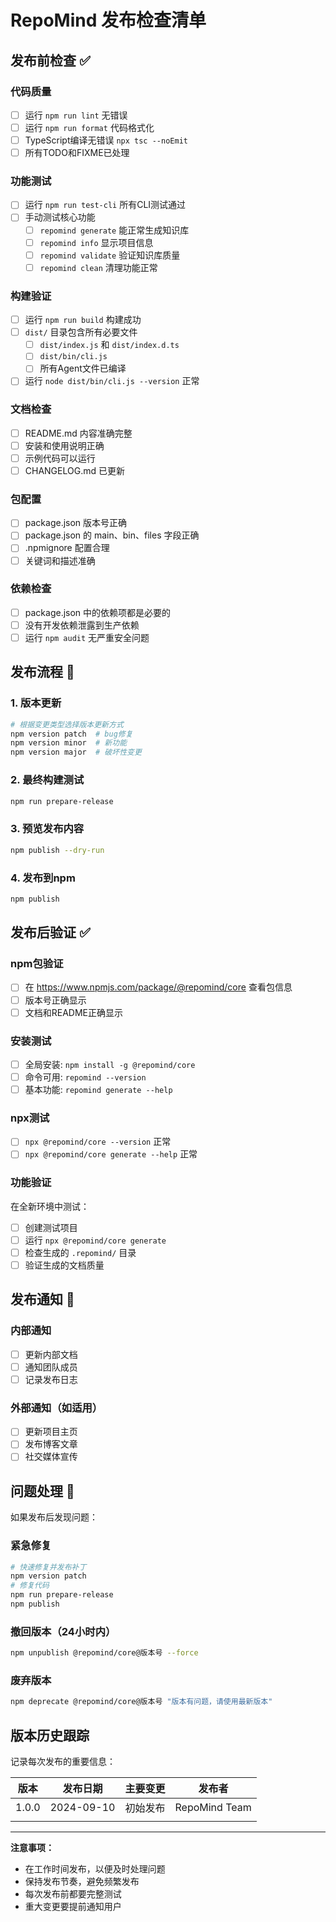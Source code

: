# RepoMind 发布检查清单

## 发布前检查 ✅

### 代码质量
- [ ] 运行 `npm run lint` 无错误
- [ ] 运行 `npm run format` 代码格式化
- [ ] TypeScript编译无错误 `npx tsc --noEmit`
- [ ] 所有TODO和FIXME已处理

### 功能测试
- [ ] 运行 `npm run test-cli` 所有CLI测试通过
- [ ] 手动测试核心功能
  - [ ] `repomind generate` 能正常生成知识库
  - [ ] `repomind info` 显示项目信息
  - [ ] `repomind validate` 验证知识库质量
  - [ ] `repomind clean` 清理功能正常

### 构建验证
- [ ] 运行 `npm run build` 构建成功
- [ ] `dist/` 目录包含所有必要文件
  - [ ] `dist/index.js` 和 `dist/index.d.ts`
  - [ ] `dist/bin/cli.js`
  - [ ] 所有Agent文件已编译
- [ ] 运行 `node dist/bin/cli.js --version` 正常

### 文档检查
- [ ] README.md 内容准确完整
- [ ] 安装和使用说明正确
- [ ] 示例代码可以运行
- [ ] CHANGELOG.md 已更新

### 包配置
- [ ] package.json 版本号正确
- [ ] package.json 的 main、bin、files 字段正确
- [ ] .npmignore 配置合理
- [ ] 关键词和描述准确

### 依赖检查
- [ ] package.json 中的依赖项都是必要的
- [ ] 没有开发依赖泄露到生产依赖
- [ ] 运行 `npm audit` 无严重安全问题

## 发布流程 🚀

### 1. 版本更新
```bash
# 根据变更类型选择版本更新方式
npm version patch  # bug修复
npm version minor  # 新功能
npm version major  # 破坏性变更
```

### 2. 最终构建测试
```bash
npm run prepare-release
```

### 3. 预览发布内容
```bash
npm publish --dry-run
```

### 4. 发布到npm
```bash
npm publish
```

## 发布后验证 ✅

### npm包验证
- [ ] 在 https://www.npmjs.com/package/@repomind/core 查看包信息
- [ ] 版本号正确显示
- [ ] 文档和README正确显示

### 安装测试
- [ ] 全局安装: `npm install -g @repomind/core`
- [ ] 命令可用: `repomind --version`
- [ ] 基本功能: `repomind generate --help`

### npx测试
- [ ] `npx @repomind/core --version` 正常
- [ ] `npx @repomind/core generate --help` 正常

### 功能验证
在全新环境中测试：
- [ ] 创建测试项目
- [ ] 运行 `npx @repomind/core generate`
- [ ] 检查生成的 `.repomind/` 目录
- [ ] 验证生成的文档质量

## 发布通知 📢

### 内部通知
- [ ] 更新内部文档
- [ ] 通知团队成员
- [ ] 记录发布日志

### 外部通知（如适用）
- [ ] 更新项目主页
- [ ] 发布博客文章
- [ ] 社交媒体宣传

## 问题处理 🔧

如果发布后发现问题：

### 紧急修复
```bash
# 快速修复并发布补丁
npm version patch
# 修复代码
npm run prepare-release
npm publish
```

### 撤回版本（24小时内）
```bash
npm unpublish @repomind/core@版本号 --force
```

### 废弃版本
```bash
npm deprecate @repomind/core@版本号 "版本有问题，请使用最新版本"
```

## 版本历史跟踪

记录每次发布的重要信息：

| 版本 | 发布日期 | 主要变更 | 发布者 |
|------|----------|----------|--------|
| 1.0.0 | 2024-09-10 | 初始发布 | RepoMind Team |
| | | | |

---

**注意事项：**
- 在工作时间发布，以便及时处理问题
- 保持发布节奏，避免频繁发布
- 每次发布前都要完整测试
- 重大变更要提前通知用户
